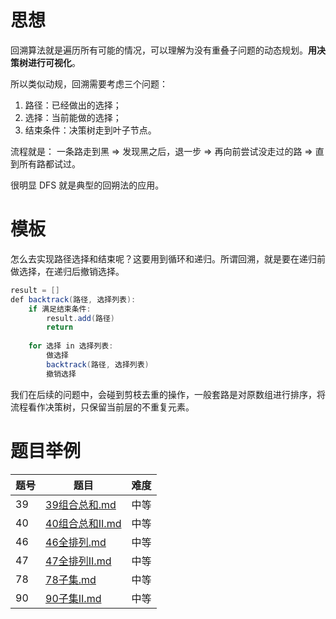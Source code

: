 # 思想
回溯算法就是遍历所有可能的情况，可以理解为没有重叠子问题的动态规划。**用决策树进行可视化**。

所以类似动规，回溯需要考虑三个问题：
1. 路径：已经做出的选择；
2. 选择：当前能做的选择；
3. 结束条件：决策树走到叶子节点。

流程就是：
一条路走到黑 => 发现黑之后，退一步
 => 再向前尝试没走过的路 => 直到所有路都试过。

 很明显 DFS 就是典型的回朔法的应用。
# 模板
怎么去实现路径选择和结束呢？这要用到循环和递归。所谓回溯，就是要在递归前做选择，在递归后撤销选择。
```java
result = []
def backtrack(路径, 选择列表):
    if 满足结束条件:
        result.add(路径)
        return
    
    for 选择 in 选择列表:
        做选择
        backtrack(路径, 选择列表)
        撤销选择
```
我们在后续的问题中，会碰到剪枝去重的操作，一般套路是对原数组进行排序，将流程看作决策树，只保留当前层的不重复元素。

# 题目举例

| 题号 | 题目                                                         | 难度 |
| ---- | ------------------------------------------------------------ | ---- |
| 39   | [39组合总和.md](https://github.com/BarryBean/AlgorithmNotes/blob/master/回溯/39组合总和.md) | 中等 |
| 40   | [40组合总和II.md](https://github.com/BarryBean/AlgorithmNotes/blob/master/回溯/40组合总和II.md) | 中等 |
| 46   | [46全排列.md](https://github.com/BarryBean/AlgorithmNotes/blob/master/回溯/46全排列.md) | 中等 |
| 47   | [47全排列II.md](https://github.com/BarryBean/AlgorithmNotes/blob/master/回溯/47全排列II.md) | 中等 |
| 78   | [78子集.md](https://github.com/BarryBean/AlgorithmNotes/blob/master/回溯/78子集.md) | 中等 |
| 90   | [90子集II.md](https://github.com/BarryBean/AlgorithmNotes/blob/master/回溯/90子集II.md) | 中等 |

